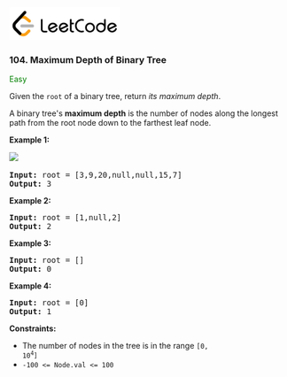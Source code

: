 <a href="https://leetcode.com/problems/maximum-depth-of-binary-tree/" target="_blank">
    <img src="/leetcode-logo.png" style="width:200px" alt="LeetCode"/>
</a>

### 104. Maximum Depth of Binary Tree

<span style="color:green">Easy</span>

Given the `root` of a binary tree, return _its maximum depth_.

A binary tree's __maximum depth__ is the number of nodes along the longest path
from the root node down to the farthest leaf node.

__Example 1:__

![](https://assets.leetcode.com/uploads/2020/11/26/tmp-tree.jpg)
<pre>
<b>Input:</b> root = [3,9,20,null,null,15,7]
<b>Output:</b> 3
</pre>

__Example 2:__
<pre>
<b>Input:</b> root = [1,null,2]
<b>Output:</b> 2
</pre>

__Example 3:__
<pre>
<b>Input:</b> root = []
<b>Output:</b> 0
</pre>

__Example 4:__
<pre>
<b>Input:</b> root = [0]
<b>Output:</b> 1
</pre>

__Constraints:__

* The number of nodes in the tree is in the
  range <code>[0, 10<sup>4</sup>]</code>
* `-100 <= Node.val <= 100`
